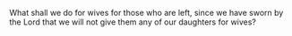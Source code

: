 What shall we do for wives for those who are left, since we have sworn by the Lord that we will not give them any of our daughters for wives?
